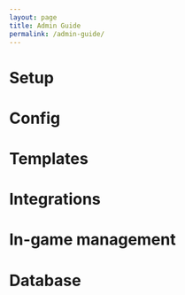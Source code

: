 ```yaml
---
layout: page
title: Admin Guide
permalink: /admin-guide/
---
```

# Setup

# Config

# Templates

# Integrations

# In-game management

# Database